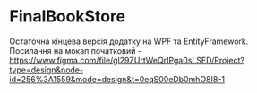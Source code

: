 # FinalBookStore
Остаточна кінцева версія додатку на WPF та EntityFramework.
Посилання на мокап початковий - https://www.figma.com/file/gl29ZUrtWeQrIPga0sLSED/Project?type=design&node-id=256%3A1559&mode=design&t=0eqS00eDb0mhO8I8-1 
